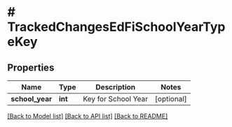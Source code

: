# # TrackedChangesEdFiSchoolYearTypeKey

## Properties

Name | Type | Description | Notes
------------ | ------------- | ------------- | -------------
**school_year** | **int** | Key for School Year | [optional]

[[Back to Model list]](../../README.md#models) [[Back to API list]](../../README.md#endpoints) [[Back to README]](../../README.md)
